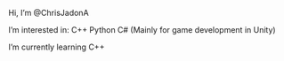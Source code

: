 Hi, I’m @ChrisJadonA

I’m interested in:
C++
Python
C# (Mainly for game development in Unity)

I’m currently learning C++ 

